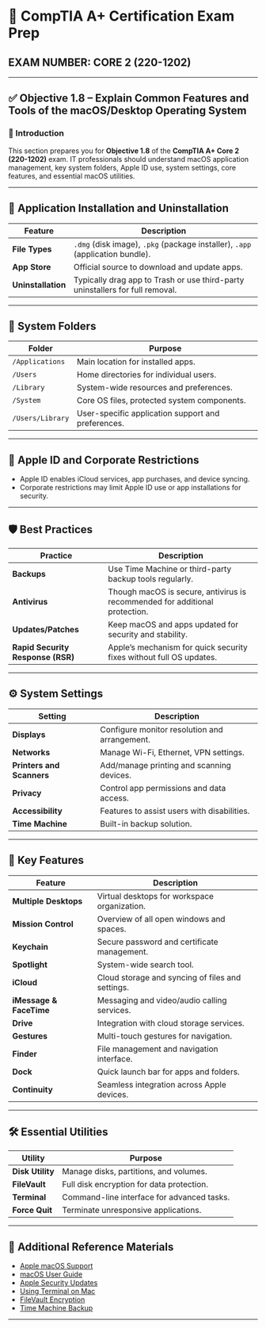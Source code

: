 # 🧠 CompTIA A+ Certification Exam Prep  
## EXAM NUMBER: CORE 2 (220-1202)

---

## ✅ Objective 1.8 – Explain Common Features and Tools of the macOS/Desktop Operating System

### 🎯 Introduction

This section prepares you for **Objective 1.8** of the **CompTIA A+ Core 2 (220-1202)** exam. IT professionals should understand macOS application management, key system folders, Apple ID use, system settings, core features, and essential macOS utilities.

---

## 💾 Application Installation and Uninstallation

| Feature                 | Description                                  |
|-------------------------|----------------------------------------------|
| **File Types**          | `.dmg` (disk image), `.pkg` (package installer), `.app` (application bundle). |
| **App Store**           | Official source to download and update apps. |
| **Uninstallation**      | Typically drag app to Trash or use third-party uninstallers for full removal. |

---

## 📁 System Folders

| Folder                  | Purpose                                     |
|-------------------------|----------------------------------------------|
| `/Applications`         | Main location for installed apps.            |
| `/Users`                | Home directories for individual users.       |
| `/Library`              | System-wide resources and preferences.       |
| `/System`               | Core OS files, protected system components.  |
| `/Users/Library`        | User-specific application support and preferences. |

---

## 🍎 Apple ID and Corporate Restrictions

- Apple ID enables iCloud services, app purchases, and device syncing.
- Corporate restrictions may limit Apple ID use or app installations for security.

---

## 🛡️ Best Practices

| Practice                | Description                                  |
|-------------------------|----------------------------------------------|
| **Backups**             | Use Time Machine or third-party backup tools regularly. |
| **Antivirus**           | Though macOS is secure, antivirus is recommended for additional protection. |
| **Updates/Patches**     | Keep macOS and apps updated for security and stability. |
| **Rapid Security Response (RSR)** | Apple’s mechanism for quick security fixes without full OS updates. |

---

## ⚙️ System Settings

| Setting                 | Description                                  |
|-------------------------|----------------------------------------------|
| **Displays**            | Configure monitor resolution and arrangement. |
| **Networks**            | Manage Wi-Fi, Ethernet, VPN settings.          |
| **Printers and Scanners** | Add/manage printing and scanning devices.     |
| **Privacy**             | Control app permissions and data access.       |
| **Accessibility**       | Features to assist users with disabilities.    |
| **Time Machine**        | Built-in backup solution.                        |

---

## 🌟 Key Features

| Feature                 | Description                                  |
|-------------------------|----------------------------------------------|
| **Multiple Desktops**   | Virtual desktops for workspace organization.  |
| **Mission Control**     | Overview of all open windows and spaces.      |
| **Keychain**            | Secure password and certificate management.   |
| **Spotlight**           | System-wide search tool.                        |
| **iCloud**              | Cloud storage and syncing of files and settings. |
| **iMessage & FaceTime** | Messaging and video/audio calling services.   |
| **Drive**               | Integration with cloud storage services.       |
| **Gestures**            | Multi-touch gestures for navigation.           |
| **Finder**              | File management and navigation interface.      |
| **Dock**                | Quick launch bar for apps and folders.          |
| **Continuity**          | Seamless integration across Apple devices.     |

---

## 🛠️ Essential Utilities

| Utility                 | Purpose                                     |
|-------------------------|----------------------------------------------|
| **Disk Utility**        | Manage disks, partitions, and volumes.       |
| **FileVault**           | Full disk encryption for data protection.   |
| **Terminal**            | Command-line interface for advanced tasks.  |
| **Force Quit**          | Terminate unresponsive applications.         |

---

## 🔗 Additional Reference Materials

- [Apple macOS Support](https://support.apple.com/macos)
- [macOS User Guide](https://support.apple.com/guide/mac-help/welcome/mac)
- [Apple Security Updates](https://support.apple.com/en-us/HT201222)
- [Using Terminal on Mac](https://support.apple.com/en-us/HT201236)
- [FileVault Encryption](https://support.apple.com/en-us/HT204837)
- [Time Machine Backup](https://support.apple.com/en-us/HT201250)

---

